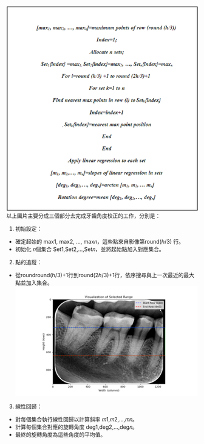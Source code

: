 ![原文內容](img/origin.png)  
以上圖片主要分成三個部分去完成牙齒角度校正的工作，分別是：    
1. 初始設定：
- 確定起始的 max1, max2, ..., max𝑛，這些點來自影像第round(ℎ/3) 行。
- 初始化 𝑛個集合 Set1,Set2,…,Set𝑛，並將起始點加入對應集合。  
2. 點的追蹤：  
- 從roundround(ℎ/3)+1行到round(2ℎ/3)+1行，依序搜尋與上一次最近的最大點並加入集合。  
![補充說明](img/Figure_1.png)
3. 線性回歸：  
- 對每個集合執行線性回歸以計算斜率 𝑚1,𝑚2,…,𝑚𝑛。  
- 計算每個集合對應的旋轉角度 deg1,deg2,…,deg𝑛。
- 最終的旋轉角度為這些角度的平均值。
